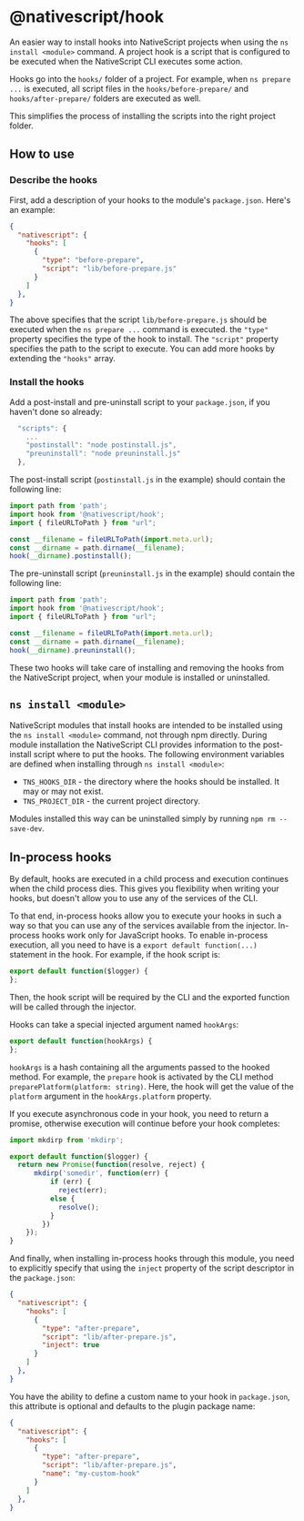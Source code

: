 @nativescript/hook
=======================================

An easier way to install hooks into NativeScript projects when using the `ns install <module>` command. A project hook is a script that is configured to be executed when the NativeScript CLI executes some action.

Hooks go into the `hooks/` folder of a project. For example, when `ns prepare ...` is executed, all script files in the `hooks/before-prepare/` and `hooks/after-prepare/` folders are executed as well.

This simplifies the process of installing the scripts into the right project folder.

How to use
----------

### Describe the hooks

First, add a description of your hooks to the module's `package.json`. Here's an example:
```json
{
  "nativescript": {
    "hooks": [
      {
        "type": "before-prepare",
        "script": "lib/before-prepare.js"
      }
    ]
  },
}
```
The above specifies that the script `lib/before-prepare.js` should be executed when the `ns prepare ...` command is executed. the `"type"` property specifies the type of the hook to install. The `"script"` property specifies the path to the script to execute. You can add more hooks by extending the `"hooks"` array.

### Install the hooks

Add a post-install and pre-uninstall script to your `package.json`, if you haven't done so already:

```ts
  "scripts": {
    ...
    "postinstall": "node postinstall.js",
    "preuninstall": "node preuninstall.js"
  },
```

The post-install script (`postinstall.js` in the example) should contain the following line:

```javascript
import path from 'path';
import hook from '@nativescript/hook';
import { fileURLToPath } from "url";

const __filename = fileURLToPath(import.meta.url);
const __dirname = path.dirname(__filename);
hook(__dirname).postinstall();
```

The pre-uninstall script (`preuninstall.js` in the example) should contain the following line:

```javascript
import path from 'path';
import hook from '@nativescript/hook';
import { fileURLToPath } from "url";

const __filename = fileURLToPath(import.meta.url);
const __dirname = path.dirname(__filename);
hook(__dirname).preuninstall();
```

These two hooks will take care of installing and removing the hooks from the NativeScript project, when your module is installed or uninstalled.

`ns install <module>`
----------------------
NativeScript modules that install hooks are intended to be installed using the `ns install <module>` command, not through npm directly. During module installation the NativeScript CLI provides information to the post-install script where to put the hooks. The following environment variables are defined when installing through `ns install <module>`:
* `TNS_HOOKS_DIR` - the directory where the hooks should be installed. It may or may not exist.
* `TNS_PROJECT_DIR` - the current project directory.

Modules installed this way can be uninstalled simply by running `npm rm --save-dev`.

In-process hooks
----------------
By default, hooks are executed in a child process and execution continues when the child process dies. This gives you flexibility when writing your hooks, but doesn't allow you to use any of the services of the CLI.

To that end, in-process hooks allow you to execute your hooks in such a way so that you can use any of the services available from the injector. In-process hooks work only for JavaScript hooks. To enable in-process execution, all you need to have is a `export default function(...)` statement in the hook. For example, if the hook script is:

```javascript
export default function($logger) {
};
```
Then, the hook script will be required by the CLI and the exported function will be called through the injector.

Hooks can take a special injected argument named `hookArgs`:

```javascript
export default function(hookArgs) {
};
```

`hookArgs` is a hash containing all the arguments passed to the hooked method. For example, the `prepare` hook is activated by the CLI method `preparePlatform(platform: string)`. Here, the hook will get the value of the `platform` argument in the `hookArgs.platform` property.

If you execute asynchronous code in your hook, you need to return a promise, otherwise execution will continue before your hook completes:

```javascript
import mkdirp from 'mkdirp';

export default function($logger) {
  return new Promise(function(resolve, reject) {
      mkdirp('somedir', function(err) {
          if (err) {
            reject(err);
          else {
            resolve();
          }
        })
    });
}
```

And finally, when installing in-process hooks through this module, you need to explicitly specify that using the `inject` property of the script descriptor in the `package.json`:
```json
{
  "nativescript": {
    "hooks": [
      {
        "type": "after-prepare",
        "script": "lib/after-prepare.js",
        "inject": true
      }
    ]
  },
}
```

You have the ability to define a custom name to your hook in `package.json`, this attribute is optional and defaults to the plugin package name:
```json
{
  "nativescript": {
    "hooks": [
      {
        "type": "after-prepare",
        "script": "lib/after-prepare.js",
        "name": "my-custom-hook"
      }
    ]
  },
}
```


